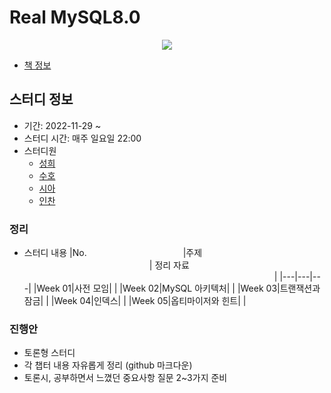 # Real MySQL8.0

<center>
    <img src="http://openimage.interpark.com/goods_image/4/3/8/5/8647034385s.jpg">
</center>

- [책 정보](https://www.aladin.co.kr/shop/wproduct.aspx?ItemId=278488709)

## 스터디 정보
- 기간: 2022-11-29 ~
- 스터디 시간: 매주 일요일 22:00
- 스터디원
    - [성희](https://github.com/heesmile0310)
    - [수호](https://github.com/Helewidis)
    - [시아](https://github.com/roadtofuture)
    - [인찬](https://github.com/c0dject)
### 정리
- 스터디 내용
    |No. <img width=150/>|주제 <img width=200/>| 정리 자료 <img width=400/>|
    |---|---|---|
    |Week 01|사전 모임|  |
    |Week 02|MySQL 아키텍처|  |
    |Week 03|트랜잭션과 잠금|  |
    |Week 04|인덱스|  |
    |Week 05|옵티마이저와 힌트|  |

### 진행안
+ 토론형 스터디
+ 각 챕터 내용 자유롭게 정리 (github 마크다운)
+ 토론시, 공부하면서 느꼈던 중요사항 질문 2~3가지 준비
